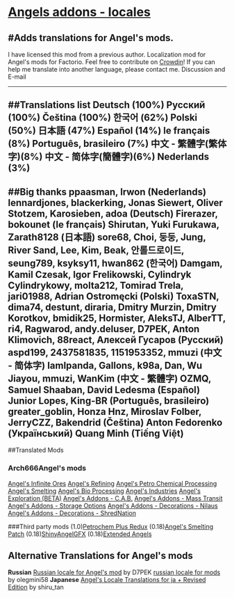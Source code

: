 [Angels addons - locales](https://crowdin.com/project/angelsaddons-newlocales)
=====
#Adds translations for Angel's mods.
-----
I have licensed this mod from a previous author.
Localization mod for Angel's mods for Factorio. Feel free to contribute on [Crowdin](https://crowdin.com/project/angelsaddons-newlocales)!
If you can help me translate into another language, please contact me. Discussion and E-mail
*****
##Translations list
Deutsch (100%)
Русский (100%)
Čeština (100%)
한국어 (62%)
Polski (50%)
日本語 (47%)
Español (14%)
le français (8%)
Português, brasileiro (7%)
中文 - 繁體字(繁体字)(8%)
中文 - 简体字(簡體字)(6%)
Nederlands (3%)
-----
##Big thanks
ppaasman, Irwon (Nederlands)
lennardjones, blackerking, Jonas Siewert, Oliver Stotzem, Karosieben, adoa (Deutsch)
Firerazer, bokounet (le français)
Shirutan, Yuki Furukawa, Zarath8128 (日本語)
sore68, Choi, 둥둥, Jung, River Sand, Lee, Kim, Beak, 안롤드로이드, seung789, ksyksy11, hwan862 (한국어)
Damgam, Kamil Czesak, Igor Frelikowski, Cylindryk Cylindrykowy, molta212, Tomirad Trela, jari01988, Adrian Ostromęcki (Polski)
ToxaSTN, dima74, destunt, diraria, Dmitry Murzin, Dmitry Korotkov, bmidik25, Hormister, AleksTJ, AlberTT, ri4, Ragwarod, andy.deluser, D7PEK, Anton Klimovich, 88react, Алексей Гусаров (Русский)
aspd199, 2437581835, 1151953352, mmuzi (中文 - 简体字)
IamIpanda, Gallons, k98a, Dan, Wu Jiayou, mmuzi, WanKim (中文 - 繁體字)
OZMQ, Samuel Shaaban, David Ledesma (Español)
Junior Lopes, King-BR (Português, brasileiro)
greater_goblin, Honza Hnz, Miroslav Folber, JerryCZZ, Bakendrid (Čeština)
Anton Fedorenko (Український)
Quang Minh (Tiếng Việt)
-----
##Translated Mods

### Arch666Angel's mods
[Angel's Infinite Ores](https://mods.factorio.com/mod/angelsinfiniteores)
[Angel's Refining](https://mods.factorio.com/mod/angelsrefining)
[Angel's Petro Chemical Processing](https://mods.factorio.com/mod/angelspetrochem)
[Angel's Smelting](https://mods.factorio.com/mod/angelssmelting)
[Angel's Bio Processing](https://mods.factorio.com/mod/angelsbioprocessing)
[Angel's Industries](https://mods.factorio.com/mod/angelsindustries)
[Angel's Exploration (BETA)](https://mods.factorio.com/mod/angelsexploration)
[Angel's Addons - C.A.B.](https://mods.factorio.com/mod/angelsaddons-cab)
[Angel's Addons - Mass Transit](https://mods.factorio.com/mod/angelsaddons-mobility)
[Angel's Addons - Storage Options](https://mods.factorio.com/mod/angelsaddons-storage)
[Angel's Addons - Decorations - Nilaus](https://mods.factorio.com/mod/angelsaddons-nilaus)
[Angel's Addons - Decorations - ShredNation](https://mods.factorio.com/mod/angelsaddons-shred)

###Third party mods
(1.0)[Petrochem Plus Redux](https://mods.factorio.com/mod/PCPRedux)
(0.18)[Angel's Smelting Patch](https://mods.factorio.com/mod/only-smelting)
(0.18)[ShinyAngelGFX](https://mods.factorio.com/mod/ShinyAngelGFX)
(0.18)[Extended Angels](https://mods.factorio.com/mod/extendedangels)


## Alternative Translations for Angel's mods
**Russian**
[Russian locale for Angel's mod](https://mods.factorio.com/mod/RLAmod) by D7PEK
[russian locale for mods](https://mods.factorio.com/mod/ruslocale_1) by olegmini58
**Japanese**
[Angel's Locale Translations for ja + Revised Edition](https://mods.factorio.com/mod/angelslocaleja_RE) by shiru_tan

